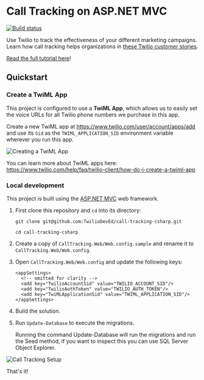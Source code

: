 ﻿# Call Tracking on ASP.NET MVC

[![Build status](https://ci.appveyor.com/api/projects/status/k6yep2jsiwefbsw9?svg=true)](https://ci.appveyor.com/project/TwilioDevEd/call-tracking-csharp)

Use Twilio to track the effectiveness of your different marketing campaigns.
Learn how call tracking helps organizations in [these Twilio customer
stories](https://www.twilio.com/use-cases/call-tracking).

[Read the full tutorial here](https://www.twilio.com/docs/tutorials/walkthrough/call-tracking/csharp/mvc)!

## Quickstart

### Create a TwiML App

This project is configured to use a **TwiML App**, which allows us to easily set
the voice URLs for all Twilio phone numbers we purchase in this app.

Create a new TwiML app at https://www.twilio.com/user/account/apps/add and use
its `Sid` as the `TWIML_APPLICATION_SID` environment variable wherever you run
this app.

![Creating a TwiML
App](http://howtodocs.s3.amazonaws.com/call-tracking-twiml-app.gif)

You can learn more about TwiML apps here:
https://www.twilio.com/help/faq/twilio-client/how-do-i-create-a-twiml-app

### Local development

This project is built using the [ASP.NET MVC](http://www.asp.net/mvc) web framework.

1. First clone this repository and `cd` into its directory:
   ```
   git clone git@github.com:TwilioDevEd/call-tracking-csharp.git

   cd call-tracking-csharp
   ```

2. Create a copy of `CallTracking.Web/Web.config.sample` and rename it to
   `CallTracking.Web/Web.config`.

3. Open `CallTracking.Web/Web.config` and update the following keys:
   ```
   <appSettings>
     <!-- omitted for clarity -->
     <add key="TwilioAccountSid" value="TWILIO_ACCOUNT_SID"/>
     <add key="TwilioAuthToken" value="TWILIO_AUTH_TOKEN"/>
     <add key="TwiMLApplicationSid" value="TWIML_APPLICATION_SID"/>
   </appSettings>
   ```

4. Build the solution.

5. Run `Update-Database` to execute the migrations.

   Running the command Update-Database will run the migrations and run the Seed
   method, if you want to inspect this you can use SQL Server Object
   Explorer.

  ![Call Tracking Setup](http://howtodocs.s3.amazonaws.com/call-tracking-setup.gif)

   That's it!
